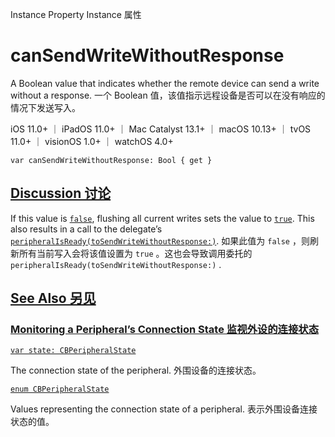 Instance Property Instance 属性

# canSendWriteWithoutResponse

A Boolean value that indicates whether the remote device can send a write without a response.
一个 Boolean 值，该值指示远程设备是否可以在没有响应的情况下发送写入。

iOS 11.0+ ｜ iPadOS 11.0+ ｜ Mac Catalyst 13.1+ ｜ macOS 10.13+ ｜ tvOS 11.0+ ｜ visionOS 1.0+ ｜ watchOS 4.0+ 

```
var canSendWriteWithoutResponse: Bool { get }
```



## [Discussion 讨论](https://developer.apple.com/documentation/corebluetooth/cbperipheral/cansendwritewithoutresponse#Discussion)

If this value is [`false`](https://developer.apple.com/documentation/swift/false), flushing all current writes sets the value to [`true`](https://developer.apple.com/documentation/swift/true). This also results in a call to the delegate’s [`peripheralIsReady(toSendWriteWithoutResponse:)`](https://developer.apple.com/documentation/corebluetooth/cbperipheraldelegate/peripheralisready(tosendwritewithoutresponse:)).
如果此值为 `false` ，则刷新所有当前写入会将该值设置为 `true` 。这也会导致调用委托的 `peripheralIsReady(toSendWriteWithoutResponse:)` .



## [See Also 另见](https://developer.apple.com/documentation/corebluetooth/cbperipheral/cansendwritewithoutresponse#see-also)

### [Monitoring a Peripheral’s Connection State 监视外设的连接状态](https://developer.apple.com/documentation/corebluetooth/cbperipheral/cansendwritewithoutresponse#Monitoring-a-Peripherals-Connection-State)

[`var state: CBPeripheralState`](https://developer.apple.com/documentation/corebluetooth/cbperipheral/state)

The connection state of the peripheral.
外围设备的连接状态。

[`enum CBPeripheralState`](https://developer.apple.com/documentation/corebluetooth/cbperipheralstate)

Values representing the connection state of a peripheral.
表示外围设备连接状态的值。
